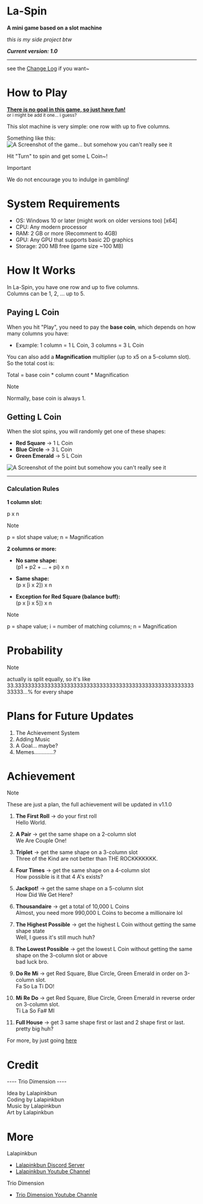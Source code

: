 # La-Spin

**A mini game based on a slot machine**

*this is my side project btw*

***Current version: 1.0***

---

see the [Change Log](ChangeLog.md) if you want~

# How to Play
<ins><b>There is no goal in this game, so just have fun!</b></ins><br/>
<sub>or i might be add it one... i guess?</sub>

This slot machine is very simple: one row with up to five columns.

Something like this:  
![A Screenshot of the game… but somehow you can't really see it](pic/pic1.png)

Hit "Turn" to spin and get some L Coin~!

> [!IMPORTANT]
> We do not encourage you to indulge in gambling!

# System Requirements

- OS: Windows 10 or later (might work on older versions too) [x64]
- CPU: Any modern processor  
- RAM: 2 GB or more (Recomment to 4GB)
- GPU: Any GPU that supports basic 2D graphics  
- Storage: 200 MB free (game size ~100 MB)  

# How It Works

In La-Spin, you have one row and up to five columns.  
Columns can be 1, 2, … up to 5.

## Paying L Coin
When you hit "Play", you need to pay the **base coin**, which depends on how many columns you have:  
- Example: 1 column = 1 L Coin, 3 columns = 3 L Coin  

You can also add a **Magnification** multiplier (up to x5 on a 5-column slot).  
So the total cost is:

Total = base coin * column count * Magnification

> [!NOTE]
> Normally, base coin is always 1.

## Getting L Coin
When the slot spins, you will randomly get one of these shapes:

- **Red Square** → 1 L Coin  
- **Blue Circle** → 3 L Coin  
- **Green Emerald** → 5 L Coin  

![A Screenshot of the point but somehow you can't really see it](pic/point.png)

---

### Calculation Rules

**1 column slot:**  

p x n

> [!NOTE]
> p = slot shape value; n = Magnification

**2 columns or more:**  

- **No same shape:**<br/>
(p1 + p2 + … + pi) x n

- **Same shape:**<br/>
(p x [i x 2]) x n

- **Exception for Red Square (balance buff):**<br/>
(p x [i x 5]) x n

> [!NOTE]
> p = shape value; i = number of matching columns; n = Magnification

# Probability

> [!NOTE]
> actually is split equally, so it's like 33.333333333333333333333333333333333333333333333333333333333333...% for every shape

# Plans for Future Updates

1. The Achievement System
2. Adding Music
3. A Goal… maybe?
4. Memes.............?

# Achievement

> [!NOTE]
> These are just a plan, the full achievement will be updated in v1.1.0

1. **The First Roll** → do your first roll  
Hello World.

2. **A Pair** → get the same shape on a 2-column slot  
We Are Couple One!

3. **Triplet** → get the same shape on a 3-column slot  
Three of the Kind are not better than THE ROCKKKKKKK.

4. **Four Times** → get the same shape on a 4-column slot  
How possible is it that 4 A's exists?

5. **Jackpot!** → get the same shape on a 5-column slot  
How Did We Get Here?

6. **Thousandaire** → get a total of 10,000 L Coins  
Almost, you need more 990,000 L Coins to become a millionaire lol

7. **The Highest Possible** → get the highest L Coin without getting the same shape state  
Well, I guess it's still much huh?

8. **The Lowest Possible** -> get the lowest L Coin without getting the same shape on the 3-column slot or above  
bad luck bro.

9. **Do Re Mi** -> get Red Square, Blue Circle, Green Emerald in order on 3-column slot.  
Fa So La Ti DO!

10. **Mi Re Do** -> get Red Square, Blue Circle, Green Emerald in reverse order on 3-column slot.  
Ti La So Fa# MI

11. **Full House** -> get 3 same shape first or last and 2 shape first or last.  
pretty big huh?

For more, by just going [here](Achievement.md)

# Credit

---- Trio Dimension ----

Idea by Lalapinkbun  
Coding by Lalapinkbun  
Music by Lalapinkbun  
Art by Lalapinkbun

# More
Lalapinkbun

- [Lalapinkbun Discord Server](https://discord.gg/EFTQ4sb7YD)
- [Lalapinkbun Youtube Channel](https://www.youtube.com/@lalapinkbun)

Trio Dimension

- [Trio Dimension Youtube Channle](https://www.youtube.com/@TrioDimensionStudioOfficial)
